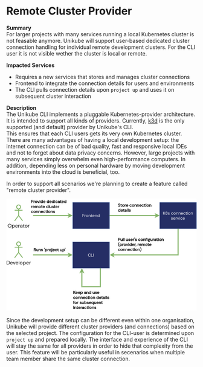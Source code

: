 # Remote Cluster Provider

**Summary**  
For larger projects with many services running a local Kubernetes cluster is not feasable anymore. Unikube will support user-based dedicated cluster connection handling for individual remote development clusters. For the CLI user it is not visible wether the cluster is local or remote.

 **Impacted Services**  
- Requires a new services that stores and manages cluster connections  
- Frontend to integrate the connection details for users and environments  
- The CLI pulls connection details upon `project up` and uses it on subsequent cluster interaction  


**Description**  
The Unikube CLI implements a pluggable Kubernetes-provider architecture. It is intended to support all kinds of providers. Currently, [k3d](https://k3d.io/) is the only supported (and default) provider by Unikube's CLI.  
This ensures that each CLI users gets its very own Kubernetes cluster. There are many advantages of having a local development setup: the internet connection can be of bad quality, fast and responsive local IDEs and not to forget about data privacy concerns.
However, large projects with many services simply overwhelm even high-performance computers. In addition, depending less on personal hardware by moving development environments into the cloud is beneficial, too.

In order to support all scenarios we're planning to create a feature called "remote cluster provider".

![Remote Cluster Provider](./assets/remote-connections.png)

Since the development setup can be different even within one organisation, Unikube will provide different cluster providers (and connections) based on the selected project. The configuration for the CLI-user is determined upon `project up` and prepared locally. The interface and experience of the CLI will stay the same for all providers in order to hide that complexity from the user.
This feature will be particularly useful in secenarios when multiple team member share the same cluster connection.
